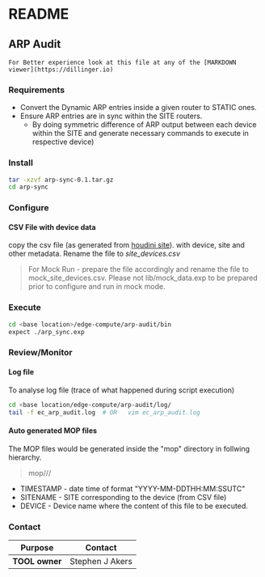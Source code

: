 
# README

## ARP Audit

```
For Better experience look at this file at any of the [MARKDOWN viewer](https://dillinger.io)
```

### Requirements

* Convert the Dynamic ARP entries inside a given router to STATIC ones.
* Ensure ARP entries are in sync within the SITE routers.
    *  By doing symmetric difference of ARP output between each device within the SITE and generate necessary commands to execute in respective device)

### Install
```sh
tar -xzvf arp-sync-0.1.tar.gz
cd arp-sync
```
### Configure
#### CSV File with device data
copy the csv file (as generated from [houdini site](https://houdini.edg.centurylink.net/login/)). with device, site and other metadata. 
Rename the file to *site_devices.csv*
>For Mock Run - prepare the file accordingly and rename the file to mock_site_devices.csv. Please not lib/mock_data.exp to be prepared prior to configure and run in mock mode.

### Execute
```sh
cd <base location>/edge-compute/arp-audit/bin
expect ./arp_sync.exp
```
### Review/Monitor
#### Log file
To analyse log file (trace of what happened during script execution)
```sh
cd <base location/edge-compute/arp-audit/log/
tail -f ec_arp_audit.log  # OR   vim ec_arp_audit.log
```
#### Auto generated MOP files
The MOP files would be generated inside the "mop" directory in follwing hierarchy.
> mop/<TIMESTAMP>/<SITENAME>/<DEVICE>

* TIMESTAMP - date time of format "YYYY-MM-DDTHH:MM:SSUTC" 
* SITENAME - SITE corresponding to the device (from CSV file)
* DEVICE - Device name where the content of this file to be executed.  

### Contact

| Purpose | Contact|
|-------|---------|
| **TOOL owner** | Stephen J Akers




